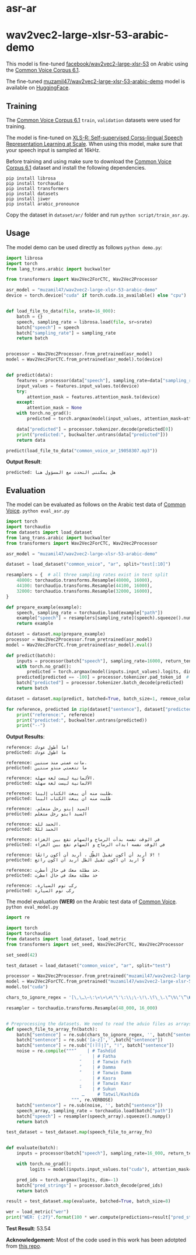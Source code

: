 # asr-ar

# wav2vec2-large-xlsr-53-arabic-demo

This model is fine-tuned [facebook/wav2vec2-large-xlsr-53](https://huggingface.co/facebook/wav2vec2-large-xlsr-53) on Arabic using the [Common Voice Corpus 6.1](https://commonvoice.mozilla.org/en/datasets).

The fine-tuned [muzamil47/wav2vec2-large-xlsr-53-arabic-demo](https://huggingface.co/muzamil47/wav2vec2-large-xlsr-53-arabic-demo) model is available on [HuggingFace](https://huggingface.co/).

## Training

The [Common Voice Corpus 6.1](https://commonvoice.mozilla.org/en/datasets) `train`, `validation` datasets were used for training.

The model is fine-tuned on [XLS-R: Self-supervised Corss-lingual Speech Representation Learning at Scale](https://arxiv.org/pdf/2111.09296.pdf). 
When using this model, make sure that your speech input is sampled at 16kHz.

Before training and using make sure to download the [Common Voice Corpus 6.1](https://commonvoice.mozilla.org/en/datasets) dataset and install the following dependencies.

```shell
pip install librosa
pip install torchaudio
pip install transformers
pip install datasets
pip install jiwer
pip install arabic_pronounce
```

Copy the dataset in `dataset/ar/` folder and run `python script/train_asr.py`. 

## Usage

The model demo can be used directly as follows `python demo.py`:

```python
import librosa
import torch
from lang_trans.arabic import buckwalter

from transformers import Wav2Vec2ForCTC, Wav2Vec2Processor

asr_model = "muzamil47/wav2vec2-large-xlsr-53-arabic-demo"
device = torch.device("cuda" if torch.cuda.is_available() else "cpu")


def load_file_to_data(file, srate=16_000):
    batch = {}
    speech, sampling_rate = librosa.load(file, sr=srate)
    batch["speech"] = speech
    batch["sampling_rate"] = sampling_rate
    return batch


processor = Wav2Vec2Processor.from_pretrained(asr_model)
model = Wav2Vec2ForCTC.from_pretrained(asr_model).to(device)


def predict(data):
    features = processor(data["speech"], sampling_rate=data["sampling_rate"], return_tensors="pt", padding=True)
    input_values = features.input_values.to(device)
    try:
        attention_mask = features.attention_mask.to(device)
    except:
        attention_mask = None
    with torch.no_grad():
        predicted = torch.argmax(model(input_values, attention_mask=attention_mask).logits, dim=-1)

    data["predicted"] = processor.tokenizer.decode(predicted[0])
    print("predicted:", buckwalter.untrans(data["predicted"]))
    return data

predict(load_file_to_data("common_voice_ar_19058307.mp3"))
```
**Output Result**:
```shell
predicted: هل يمكنني التحدث مع المسؤول هنا
```

## Evaluation

The model can be evaluated as follows on the Arabic test data of [Common Voice](https://huggingface.co/datasets/common_voice). `python eval_asr.py`

```python
import torch
import torchaudio
from datasets import load_dataset
from lang_trans.arabic import buckwalter
from transformers import Wav2Vec2ForCTC, Wav2Vec2Processor

asr_model = "muzamil47/wav2vec2-large-xlsr-53-arabic-demo"

dataset = load_dataset("common_voice", "ar", split="test[:10]")

resamplers = {  # all three sampling rates exist in test split
    48000: torchaudio.transforms.Resample(48000, 16000),
    44100: torchaudio.transforms.Resample(44100, 16000),
    32000: torchaudio.transforms.Resample(32000, 16000),
}

def prepare_example(example):
    speech, sampling_rate = torchaudio.load(example["path"])
    example["speech"] = resamplers[sampling_rate](speech).squeeze().numpy()
    return example

dataset = dataset.map(prepare_example)
processor = Wav2Vec2Processor.from_pretrained(asr_model)
model = Wav2Vec2ForCTC.from_pretrained(asr_model).eval()

def predict(batch):
    inputs = processor(batch["speech"], sampling_rate=16000, return_tensors="pt", padding=True)
    with torch.no_grad():
        predicted = torch.argmax(model(inputs.input_values).logits, dim=-1)
    predicted[predicted == -100] = processor.tokenizer.pad_token_id  # see fine-tuning script
    batch["predicted"] = processor.tokenizer.batch_decode(predicted)
    return batch

dataset = dataset.map(predict, batched=True, batch_size=1, remove_columns=["speech"])

for reference, predicted in zip(dataset["sentence"], dataset["predicted"]):
    print("reference:", reference)
    print("predicted:", buckwalter.untrans(predicted))
    print("--")

```
**Output Results**:
```shell
reference: ما أطول عودك!
predicted: ما اطول عودك

reference: ماتت عمتي منذ سنتين.
predicted: ما تتعمتي منذو سنتين

reference: الألمانية ليست لغة سهلة.
predicted: الالمانية ليست لغة سهلة

reference: طلبت منه أن يبعث الكتاب إلينا.
predicted: طلبت منه ان يبعث الكتاب الينا

reference: .السيد إيتو رجل متعلم
predicted: السيد ايتو رجل متعلم

reference: الحمد لله.
predicted: الحمذ لللا

reference: في الوقت نفسه بدأت الرماح والسهام تقع بين الغزاة
predicted: في الوقت نفسه ابدات الرماح و السهام تقع بين الغزاء

reference: لا أريد أن أكون ثقيلَ الظِّل ، أريد أن أكون رائعًا! !
predicted: لا اريد ان اكون ثقيل الظل اريد ان اكون رائع

reference: خذ مظلة معك في حال أمطرت.
predicted: خذ مظلة معك في حال امطرت

reference: .ركب توم السيارة
predicted: ركب توم السيارة
```

The model evaluation **(WER)** on the Arabic test data of [Common Voice](https://huggingface.co/datasets/common_voice). `python eval_model.py`

```python
import re

import torch
import torchaudio
from datasets import load_dataset, load_metric
from transformers import set_seed, Wav2Vec2ForCTC, Wav2Vec2Processor

set_seed(42)

test_dataset = load_dataset("common_voice", "ar", split="test")

processor = Wav2Vec2Processor.from_pretrained("muzamil47/wav2vec2-large-xlsr-53-arabic-demo")
model = Wav2Vec2ForCTC.from_pretrained("muzamil47/wav2vec2-large-xlsr-53-arabic-demo")
model.to("cuda")

chars_to_ignore_regex = '[\,\؟\.\!\-\;\\:\'\"\☭\«\»\؛\—\ـ\_\،\“\%\‘\”\�]'

resampler = torchaudio.transforms.Resample(48_000, 16_000)


# Preprocessing the datasets. We need to read the aduio files as arrays
def speech_file_to_array_fn(batch):
    batch["sentence"] = re.sub(chars_to_ignore_regex, '', batch["sentence"]).lower()
    batch["sentence"] = re.sub('[a-z]','',batch["sentence"])
    batch["sentence"] = re.sub("[إأٱآا]", "ا", batch["sentence"])
    noise = re.compile(""" ّ    | # Tashdid
                             َ    | # Fatha
                             ً    | # Tanwin Fath
                             ُ    | # Damma
                             ٌ    | # Tanwin Damm
                             ِ    | # Kasra
                             ٍ    | # Tanwin Kasr
                             ْ    | # Sukun
                             ـ     # Tatwil/Kashida
                         """, re.VERBOSE)
    batch["sentence"] = re.sub(noise, '', batch["sentence"])
    speech_array, sampling_rate = torchaudio.load(batch["path"])
    batch["speech"] = resampler(speech_array).squeeze().numpy()
    return batch

test_dataset = test_dataset.map(speech_file_to_array_fn)


def evaluate(batch):
    inputs = processor(batch["speech"], sampling_rate=16_000, return_tensors="pt", padding=True)

    with torch.no_grad():
         logits = model(inputs.input_values.to("cuda"), attention_mask=inputs.attention_mask.to("cuda")).logits

    pred_ids = torch.argmax(logits, dim=-1)
    batch["pred_strings"] = processor.batch_decode(pred_ids)
    return batch

result = test_dataset.map(evaluate, batched=True, batch_size=8)

wer = load_metric("wer")
print("WER: {:2f}".format(100 * wer.compute(predictions=result["pred_strings"], references=result["sentence"])))

```

**Test Result**: 53.54

<b>Acknowledgement:</b> Most of the code used in this work has been adotpted from [this repo](https://github.com/anashas/Fine-Tuning-of-XLSR-Wav2Vec2-on-Arabic).
